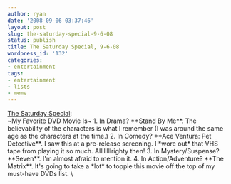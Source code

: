 ```yaml
---
author: ryan
date: '2008-09-06 03:37:46'
layout: post
slug: the-saturday-special-9-6-08
status: publish
title: The Saturday Special, 9-6-08
wordpress_id: '132'
categories:
- entertainment
tags:
- entertainment
- lists
- meme
---
```


[The Saturday Special](http://satspecial.blogspot.com/): \
 \~My Favorite DVD Movie Is\~ 1. In Drama? \*\*Stand By Me\*\*. The
believability of the characters is what I remember (I was around the
same age as the characters at the time.) 2. In Comedy? \*\*Ace Ventura:
Pet Detective\*\*. I saw this at a pre-release screening. I \*wore out\*
that VHS tape from playing it so much. Allllllllrighty then! 3. In
Mystery/Suspense? \*\*Seven\*\*. I'm almost afraid to mention it. 4. In
Action/Adventure? \*\*The Matrix\*\*. It's going to take a \*lot\* to
topple this movie off the top of my must-have DVDs list. \


